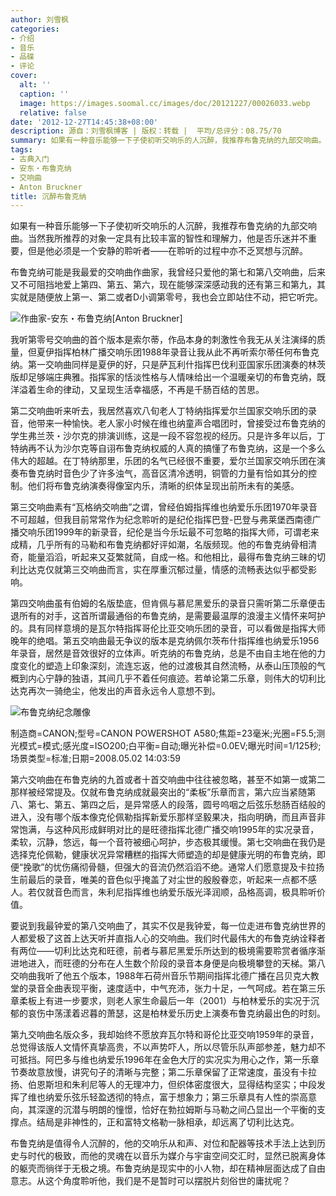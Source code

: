 ```yaml
---
author: 刘雪枫
categories:
- 介绍
- 音乐
- 品碟
- 评论
cover:
  alt: ''
  caption: ''
  image: https://images.soomal.cc/images/doc/20121227/00026033.webp
  relative: false
date: '2012-12-27T14:45:38+08:00'
description: 源自：刘雪枫博客 | 版权：转载 |  平均/总评分：08.75/70
summary: 如果有一种音乐能够一下子使初听交响乐的人沉醉，我推荐布鲁克纳的九部交响曲。当然我所推荐的对象一定具有比较丰富的智性和理解力，他是否乐迷并不重要，但是他必须是一个安静的聆听者――在聆听的过程中亦不乏冥想与沉醉。布鲁克纳可能是我最爱的交响曲作曲家，我曾经只爱他的第七和第八交响曲，后来又不可阻挡地爱上第四、第五、第六……
tags:
- 古典入门
- 安东・布鲁克纳
- 交响曲
- Anton Bruckner
title: 沉醉布鲁克纳
---
```


如果有一种音乐能够一下子使初听交响乐的人沉醉，我推荐布鲁克纳的九部交响曲。当然我所推荐的对象一定具有比较丰富的智性和理解力，他是否乐迷并不重要，但是他必须是一个安静的聆听者――在聆听的过程中亦不乏冥想与沉醉。

布鲁克纳可能是我最爱的交响曲作曲家，我曾经只爱他的第七和第八交响曲，后来又不可阻挡地爱上第四、第五、第六，现在能够深深感动我的还有第三和第九，其实就是随便放上第一、第二或者D小调第零号，我也会立即站住不动，把它听完。

![作曲家-安东・布鲁克纳[Anton Bruckner]](https://images.soomal.cc/images/doc/20121227/00026034.webp)





我听第零号交响曲的首个版本是索尔蒂，作品本身的刺激性令我无从关注演绎的质量，但夏伊指挥柏林广播交响乐团1988年录音让我从此不再听索尔蒂任何布鲁克纳。第一交响曲同样是夏伊的好，只是萨瓦利什指挥巴伐利亚国家乐团演奏的林茨版却足够端庄典雅。指挥家的恬淡性格与人情味给出一个温暖亲切的布鲁克纳，既洋溢着生命的律动，又呈现生活幸福感，不再是千肠百结的苦思。

第二交响曲听来听去，我居然喜欢八旬老人丁特纳指挥爱尔兰国家交响乐团的录音，他带来一种愉快。老人家小时候在维也纳童声合唱团时，曾接受过布鲁克纳的学生弗兰茨・沙尔克的排演训练，这是一段不容忽视的经历。只是许多年以后，丁特纳再不认为沙尔克等自诩布鲁克纳权威的人真的搞懂了布鲁克纳，这是一个多么伟大的超越。在丁特纳那里，乐团的名气已经很不重要，爱尔兰国家交响乐团在演奏布鲁克纳时音色少了许多浊气，高音区清冷透明，铜管的力量有恰如其分的控制。他们将布鲁克纳演奏得像室内乐，清晰的织体呈现出前所未有的美感。

第三交响曲素有“瓦格纳交响曲”之谓，曾经伯姆指挥维也纳爱乐乐团1970年录音不可超越，但我目前常常作为纪念聆听的是纪伦指挥巴登-巴登与弗莱堡西南德广播交响乐团1999年的新录音，纪伦是当今乐坛最不可忽略的指挥大师，可谓老来成精，几乎所有的马勒和布鲁克纳都好评如潮，名版频现。他的布鲁克纳骨相清奇，能量滔滔，听起来又芟繁就简，自成一格。和他相比，最得布鲁克纳三昧的切利比达克仅就第三交响曲而言，实在厚重沉郁过量，情感的流畅表达似乎都受影响。

第四交响曲虽有伯姆的名版垫底，但肯佩与慕尼黑爱乐的录音只需听第二乐章便击退所有的对手，这首所谓最通俗的布鲁克纳，是需要最温厚的浪漫主义情怀来呵护的。具有同样意境的是瓦尔特指挥哥伦比亚交响乐团的录音，可以看做是指挥大师晚年的绝唱。第五交响曲最无争议的版本是克纳佩尔茨布什指挥维也纳爱乐1956年录音，居然是音效很好的立体声。听克纳的布鲁克纳，总是不由自主地在他的力度变化的塑造上印象深刻，流连忘返，他的过渡极其自然流畅，从泰山压顶般的气概到内心宁静的独语，其间几乎不着任何痕迹。若单论第二乐章，则伟大的切利比达克再次一骑绝尘，他发出的声音永远令人意想不到。

![布鲁克纳纪念雕像](https://images.soomal.cc/images/doc/20121227/00026033.webp)

制造商=CANON;型号=CANON POWERSHOT A580;焦距=23毫米;光圈=F5.5;测光模式=模式;感光度=ISO200;白平衡=自动;曝光补偿=0.0EV;曝光时间=1/125秒;场景类型=标准;日期=2008.05.02 14:03:59



第六交响曲在布鲁克纳的九首或者十首交响曲中往往被忽略，甚至不如第一或第二那样被经常提及。仅就布鲁克纳成就最突出的“柔板”乐章而言，第六应当紧随第八、第七、第五、第四之后，是异常感人的段落，圆号呜咽之后弦乐愁肠百结般的进入，没有哪个版本像克伦佩勒指挥新爱乐那样坚毅果决，指向明确，而且声音非常饱满，与这种风形成鲜明对比的是旺德指挥北德广播交响1995年的实况录音，柔软，沉静，悠远，每一个音符被细心呵护，步态极其缓慢。第七交响曲在我仍是选择克伦佩勒，健康状况异常糟糕的指挥大师塑造的却是健康光明的布鲁克纳，即便“挽歌”的忧伤痛彻骨髓，但强大的音流仍然滔滔不绝。通常人们愿意提及卡拉扬生前最后的录音，唯美的音色似乎掩盖了对尘世的殷殷眷恋，听起来一点都不感人。若仅就音色而言，朱利尼指挥维也纳爱乐版光泽润顺，品格高调，极具聆听价值。

要说到我最钟爱的第八交响曲了，其实不仅是我钟爱，每一位走进布鲁克纳世界的人都爱极了这首上达天听并直指人心的交响曲。我们时代最伟大的布鲁克纳诠释者有两位――切利比达克和旺德，前者与慕尼黑爱乐所达到的极境需要聆赏者循序渐进地进入，而旺德的分布在人生数个阶段的录音本身便是向极境攀登的天梯。第八交响曲我听了他五个版本，1988年石荷州音乐节期间指挥北德广播在吕贝克大教堂的录音全曲表现平衡，速度适中，中气充沛，张力十足，一气呵成。若在第三乐章柔板上有进一步要求，则老人家生命最后一年（2001）与柏林爱乐的实况于沉郁的哀伤中荡漾着迟暮的萧瑟，这是柏林爱乐历史上演奏布鲁克纳最出色的时刻。

第九交响曲名版众多，我却始终不愿放弃瓦尔特和哥伦比亚交响1959年的录音，总觉得该版人文情怀真挚高贵，不以声势吓人，所以尽管乐队声部参差，魅力却不可抵挡。阿巴多与维也纳爱乐1996年在金色大厅的实况实为用心之作，第一乐章节奏故意放慢，讲究句子的清晰与完整；第二乐章保留了正常速度，虽没有卡拉扬、伯恩斯坦和朱利尼等人的无理冲力，但织体密度很大，显得结构坚实；中段发挥了维也纳爱乐弦乐轻盈透彻的特点，富于想象力；第三乐章具有人性的崇高意向，其深邃的沉潜与明朗的憧憬，恰好在勃拉姆斯与马勒之间凸显出一个平衡的支撑点。结局是非神性的，正和富特文格勒一脉相承，却远离了切利比达克。

布鲁克纳是值得令人沉醉的，他的交响乐从和声、对位和配器等技术手法上达到历史与时代的极致，而他的灵魂在以音乐为媒介与宇宙空间交汇时，显然已脱离身体的躯壳而徜徉于无极之境。布鲁克纳是现实中的小人物，却在精神层面达成了自由意志。从这个角度聆听他，我们是不是暂时可以摆脱片刻俗世的庸扰呢？